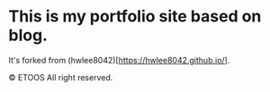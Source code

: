 # This is my portfolio site based on blog.
It's forked from (hwlee8042)[https://hwlee8042.github.io/].

© ETOOS All right reserved.
